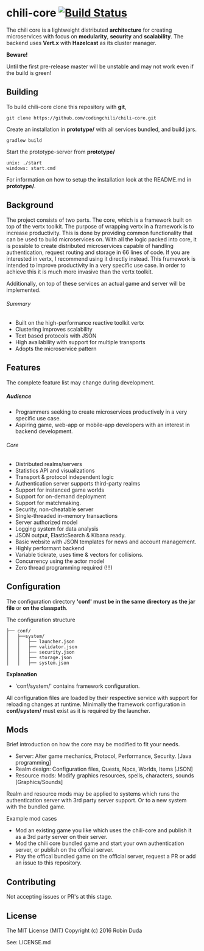 # chili-core [![Build Status](https://travis-ci.org/codingchili/chili-core.svg?branch=master)](https://travis-ci.org/codingchili/chili-core)

The chili core is a lightweight distributed **architecture** for creating microservices with focus on **modularity**, **security** and **scalability**. The backend uses **Vert.x** with **Hazelcast** as its cluster manager. 

**Beware!**

Until the first pre-release master will be unstable and may not work even if the build is green!

## Building
To build chili-core clone this repository with **git**,
```
git clone https://github.com/codingchili/chili-core.git
```

Create an installation in **prototype/** with all services bundled, and build jars.
```
gradlew build
```

Start the prototype-server from **prototype/**
```
unix: ./start
windows: start.cmd
```

For information on how to setup the installation look at the README.md in **prototype/**.

## Background
The project consists of two parts. The core, which is a framework built on top of the vertx toolkit. The purpose of wrapping vertx in a framework is to increase productivity. This is done by providing common functionality that can be used to build microservices on. With all the logic packed into core, it is possible to create distributed microservices capable of handling authentication, request routing and storage in 66 lines of code. If you are interested in vertx, I recommend using it directly instead. This framework is intended to improve productivity in a very specific use case. In order to achieve this it is much more invasive than the vertx toolkit.

Additionally, on top of these services an actual game and server will be implemented.

###### Summary
* Built on the high-performance reactive toolkit vertx
* Clustering improves scalability
* Text based protocols with JSON
* High availability with support for multiple transports
* Adopts the microservice pattern

## Features
The complete feature list may change during development. 

##### Audience
- Programmers seeking to create microservices productively in a very specific use case.
- Aspiring game, web-app or mobile-app developers with an interest in backend development.

###### Core
* Distributed realms/servers
* Statistics API and visualizations
* Transport & protocol independent logic
* Authentication server supports third-party realms
* Support for instanced game worlds
* Support for on-demand deployment
* Support for matchmaking. 
* Security, non-cheatable server
 * Single-threaded in-memory transactions
 * Server authorized model
* Logging system for data analysis
 * JSON output, ElasticSearch & Kibana ready.
* Basic website with JSON templates for news and account management.
* Highly performant backend
 * Variable tickrate, uses time & vectors for collisions.
 * Concurrency using the actor model
 * Zero thread programming required (!!!) 

## Configuration
The configuration directory **'conf' must be in the same directory as the jar file** or **on the classpath**.

The configuration structure
```
├── conf/
│   ├──system/
│   │   ├── launcher.json
│   │   ├── validator.json
│   │   ├── security.json
│   │   ├── storage.json
│   │   ├── system.json
```
**Explanation**
- 'conf/system/' contains framework configuration.

All configuration files are loaded by their respective service with support for reloading changes at runtime. Minimally the framework configuration in **conf/system/** must exist as it is required by the launcher. 

## Mods
Brief introduction on how the core may be modified to fit your needs.

* Server: Alter game mechanics, Protocol, Performance, Security. [Java programming]
* Realm design: Configuration files, Quests, Npcs, Worlds, Items [JSON]
* Resource mods: Modify graphics resources, spells, characters, sounds [Graphics/Sounds]

Realm and resource mods may be applied to systems which runs the authentication server with 3rd party server support. Or to a new system with the bundled game.

Example mod cases
* Mod an existing game you like which uses the chili-core and publish it as a 3rd party server on their server.
* Mod the chili core bundled game and start your own authentication server, or publish on the official server.
* Play the offical bundled game on the official server, request a PR or add an issue to this repository.

## Contributing
Not accepting issues or PR's at this stage.

## License
The MIT License (MIT)
Copyright (c) 2016 Robin Duda

See: LICENSE.md
